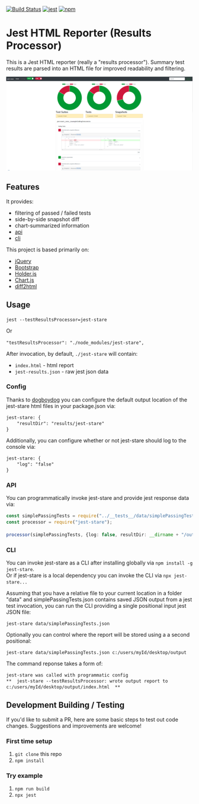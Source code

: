 [![Build Status](https://travis-ci.org/dkelosky/jest-stare.svg?branch=master)](https://travis-ci.org/dkelosky/jest-stare) [![jest](https://facebook.github.io/jest/img/jest-badge.svg)](https://github.com/facebook/jest) [![npm](https://img.shields.io/badge/npm-v5.6.0-blue.svg)](https://www.npmjs.com/package/jest-stare)

# Jest HTML Reporter (Results Processor)
This is a Jest HTML reporter (really a "results processor").  Summary test results are parsed into an 
HTML file for improved readability and filtering. 

![Sample](images/sampleReport.png "Sample Report")

## Features
It provides:
* filtering of passed / failed tests
* side-by-side snapshot diff
* chart-summarized information
* [api](#api)
* [cli](#cli)

This project is based primarily on:
* [jQuery](https://jquery.com/)
* [Bootstrap](https://getbootstrap.com/)
* [Holder.js](http://holderjs.com/)
* [Chart.js](http://www.chartjs.org/)
* [diff2html](https://diff2html.xyz/)

## Usage
`jest --testResultsProcessor=jest-stare`

Or

`"testResultsProcessor": "./node_modules/jest-stare",`

After invocation, by default, `./jest-stare` will contain:
* `index.html` - html report
* `jest-results.json` - raw jest json data

### Config 
Thanks to [dogboydog](https://github.com/dogboydog) you can configure the default output location of the jest-stare html files in your package.json via:
```
jest-stare: {
    "resultDir": "results/jest-stare"
}
```

Additionally, you can configure whether or not jest-stare should log to the console via:
```
jest-stare: {
    "log": "false"
}
```

### API
You can programmatically invoke jest-stare and provide jest response data via:
```typescript
const simplePassingTests = require("../__tests__/data/simplePassingTests.json"); // example JSON data
const processor = require("jest-stare");

processor(simplePassingTests, {log: false, resultDir: __dirname + "/output"}); // first parm is jest json results, second is jest-stare config
```

### CLI
You can invoke jest-stare as a CLI after installing globally via `npm install -g jest-stare`.  
Or if jest-stare is a local dependency you can invoke the CLI via `npx jest-stare...`

Assuming that you have a relative file to your current location in a folder "data" and 
simplePassingTests.json contains saved JSON output from a jest test invocation, you can
run the CLI providing a single positional input jest JSON file:
```
jest-stare data/simplePassingTests.json
```

Optionally you can control where the report will be stored using a a second positional:
```
jest-stare data/simplePassingTests.json c:/users/myId/desktop/output
```

The command reponse takes a form of:
```
jest-stare was called with programmatic config
**  jest-stare --testResultsProcessor: wrote output report to c:/users/myId/desktop/output/index.html  **
```

## Development Building / Testing
If you'd like to submit a PR, here are some basic steps to test out code changes.  Suggestions and improvements are welcome!

### First time setup
1. `git clone` this repo
2. `npm install`

### Try example
1. `npm run build`
2. `npx jest`
